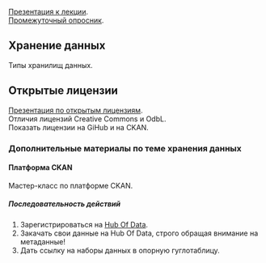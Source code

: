 [Презентация к лекции](https://github.com/HSEtraining/Data-Management-2019-course/blob/master/lectures/DataManagement03.pdf).    
[Промежуточный опросник](https://goo.gl/forms/O6SyEgJPE0baMhiq1).      

## Хранение данных
Типы хранилищ данных.

## Открытые лицензии
[Презентация по открытым лицензиям](https://github.com/iradche/Seminar-2020-course/blob/master/lectures/OpenLicenses.pdf).      
Отличия лицензий Creative Commons и OdbL.         
Показать лицензии на GiHub и на CKAN.       

### Дополнительные материалы по теме хранения данных
#### Платформа CKAN
Мастер-класс по платформе CKAN.     
##### Последовательность действий
1. Зарегистрироваться на [Hub Of Data](https://hubofdata.ru/).      
2. Закачать свои данные на Hub Of Data, строго обращая внимание на метаданные!      
3. Дать ссылку на наборы данных в опорную гуглотаблицу.


